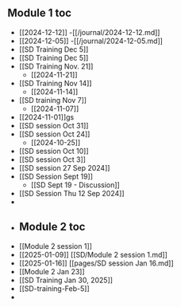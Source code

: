## Module 1 toc
- [[2024-12-12]] -[[/journal/2024-12-12.md]]
- [[2024-12-05]] -[[/journal/2024-12-05.md]]
- [[SD Training Dec 5]]
- [[SD Training Dec 5]]
- [[SD Training Nov. 21]]
	- [[2024-11-21]]
- [[SD Training Nov 14]]
	- [[2024-11-14]]
- [[SD training Nov 7]]
	- [[2024-11-07]]
- [[2024-11-01]]gs
- [[SD session Oct 31]]
- [[SD session Oct 24]]
	- [[2024-10-25]]
- [[SD session Oct 10]]
- [[SD session Oct 3]]
- [[SD session  27 Sep 2024]]
- [[SD Session Sept 19]]
	- [[SD Sept 19 - Discussion]]
- [[SD Session Thu 12 Sep 2024]]
-
- ## Module 2 toc
- [[Module 2 session 1]]
- [[2025-01-09]] [[SD/Module 2 session 1.md]]
- [[2025-01-16]] [[pages/SD session Jan 16.md]]
- [[Module 2 Jan 23]]
- [[SD Training Jan 30, 2025]]
- [[SD-training-Feb-5]]
-